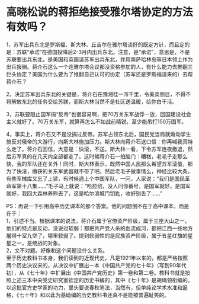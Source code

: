 # 高晓松说的蒋拒绝接受雅尔塔协定的方法有效吗？

1，苏军出兵东北是罗斯福、斯大林、丘吉尔在雅尔塔谈好的既定方针，而且定的是：苏联“承诺”在德国投降后2-3月内出兵东北。注意，是“承诺”，意思是，不是苏联要出兵东北，是美国和英国请苏军出兵东北，并用南萨哈林岛等日本领土作为出兵报酬。蒋介石这么一个连雅尔塔会议都没资格参加的人，有什么能力去推翻三巨头协定？美国为什么要为了推翻自己认可的协定（苏军还是罗斯福请来的）去帮蒋介石？  

2，决定苏军出兵东北的关键是，蒋介石在豫湘桂一泻千里，令美英侧目，不得不将解放东北的任务交给苏联，而斯大林当然不是社区送温暖，给你白干活。  

3，苏联要阻止国军搞“反帝”也很容易啊，把70万关东军战俘一放，回国建设社会主义就好了。70万关东军，就算再怎么不如战前精锐，至少能吊打150万国军。  

4，事实上，蒋介石又不是没搞过反帝。苏军占领东北后，国民党当局就煽动学生搞反对俄帝的大游行，向斯大林施加压力。斯大林向蒋介石送口信：你再喊我真特么走了。蒋介石回信，大意是：快滚，不送。斯大林一看，下令苏军连夜撤退，然后苏军真的在几天内全部都走了。这时候蒋介石一拍脑门：糟糕，老毛子走那么快，我的军队还在关外！同时，斯大林表示，既然中国人民那么希望苏军滚蛋，那为了快滚，缴获的关东军武器就不带了吧。然后老毛子做事情么，神经比较大条，有些军械库又忘了上锁，有时候遇上个中国军队，一问，人家说：“我们是国民革命军第十八集……”毛子马上就说：“哈拉绍，没人问你番号，是国军就好，是国军就好，我回大森林养熊去了，这是哈尔滨城门钥匙，收好别丢了……”  

PS：再说一下引用高中历史课本的那个答案。他的问题倒不在于高中课本，而是在于：  
1，引述不当。根据课本的说法，蒋介石属于官僚资产阶级，属于三座大山之一，他们的特点是反动，没说过软弱：都把共产党人杀的血流成河，都把江西一些地方屠得十室九空了，哪里软弱了。提到软弱性的是民族资产阶级，属于五星红旗的星星之一，是统战的对象。  
2，文不对题。好像和这个问题没什么关系。  
至于历史教科书本身，我们读到的近现代史，凡是1921年以来的，都是严格按照两个历史决议来的，从决议中扩展出一本《中国共产党的七十年》（写到90年代初），从《七十年》中扩展出《中国共产党历史》第一卷和第二卷。教科书就是按照上述三本中央党史研究室钦定的历史书编的，其中《七十年》是胡绳领衔编的。以这批官方史学家的功力，里头要说春秋笔法，当然有，但单纯论学术水准和逼格，《七十年》和以此为基础编的历史教科书还真不是能被普遍耻笑的。